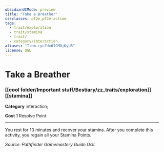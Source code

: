 ```yaml
---
obsidianUIMode: preview
title: "Take a Breather"
cssclasses: pf2e,pf2e-action
tags:
  - trait/exploration
  - trait/stamina
  - trait/
  - category/interaction
aliases: "Item.rycZdx6ICMOjKyU5"
license: OGL
---
```

# Take a Breather

### [[cool folder/Important stuff/Bestiary/zz_traits/exploration]][[stamina]]

**Category** interaction; 




**Cost** 1 Resolve Point

* * *

You rest for 10 minutes and recover your stamina. After you complete this activity, you regain all your Stamina Points.

*Source: Pathfinder Gamemastery Guide*
*OGL*